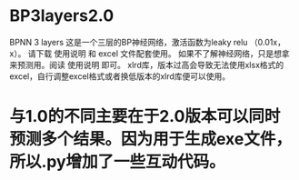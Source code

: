 # BP3layers2.0
BPNN 3 layers 这是一个三层的BP神经网络，激活函数为leaky relu （0.01x，x）。 请下载 使用说明 和 excel 文件配套使用。 如果不了解神经网络，只是想拿来预测用。阅读 使用说明 即可。 xlrd库，版本过高会导致无法使用xlsx格式的excel，自行调整excel格式或者换低版本的xlrd库便可以使用。
# 与1.0的不同主要在于2.0版本可以同时预测多个结果。因为用于生成exe文件，所以.py增加了一些互动代码。
